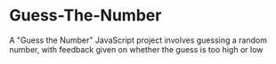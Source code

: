 # Guess-The-Number
A "Guess the Number"  JavaScript  project involves guessing a random number, with feedback given on whether the guess is too high or low
